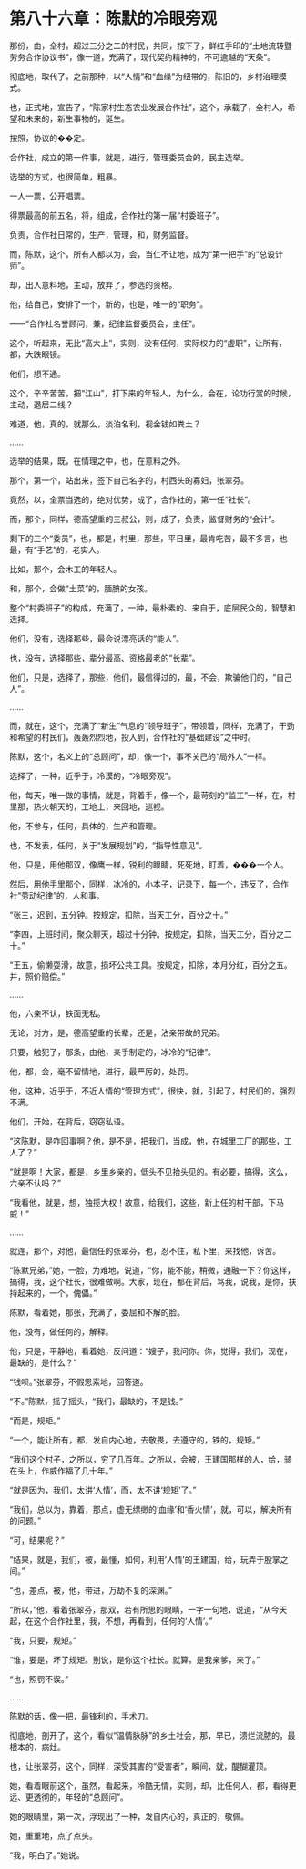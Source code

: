 # 第八十六章：陈默的冷眼旁观

那份，由，全村，超过三分之二的村民，共同，按下了，鲜红手印的“土地流转暨劳务合作协议书”，像一道，充满了，现代契约精神的，不可逾越的“天条”。

彻底地，取代了，之前那种，以“人情”和“血缘”为纽带的，陈旧的，乡村治理模式。

也，正式地，宣告了，“陈家村生态农业发展合作社”，这个，承载了，全村人，希望和未来的，新生事物的，诞生。

按照，协议的��定。

合作社，成立的第一件事，就是，进行，管理委员会的，民主选举。

选举的方式，也很简单，粗暴。

一人一票，公开唱票。

得票最高的前五名，将，组成，合作社的第一届“村委班子”。

负责，合作社日常的，生产，管理，和，财务监督。

而，陈默，这个，所有人都以为，会，当仁不让地，成为“第一把手”的“总设计师”。

却，出人意料地，主动，放弃了，参选的资格。

他，给自己，安排了一个，新的，也是，唯一的“职务”。

——“合作社名誉顾问，兼，纪律监督委员会，主任”。

这个，听起来，无比“高大上”，实则，没有任何，实际权力的“虚职”，让所有，都，大跌眼镜。

他们，想不通。

这个，辛辛苦苦，把“江山”，打下来的年轻人，为什么，会在，论功行赏的时候，主动，退居二线？

难道，他，真的，就那么，淡泊名利，视金钱如粪土？

……

选举的结果，既，在情理之中，也，在意料之外。

那个，第一个，站出来，签下自己名字的，村西头的寡妇，张翠芬。

竟然，以，全票当选的，绝对优势，成了，合作社的，第一任“社长”。

而，那个，同样，德高望重的三叔公，则，成了，负责，监督财务的“会计”。

剩下的三个“委员”，也，都是，村里，那些，平日里，最肯吃苦，最不多言，也最，有“手艺”的，老实人。

比如，那个，会木工的年轻人。

和，那个，会做“土菜”的，腼腆的女孩。

整个“村委班子”的构成，充满了，一种，最朴素的、来自于，底层民众的，智慧和选择。

他们，没有，选择那些，最会说漂亮话的“能人”。

也，没有，选择那些，辈分最高、资格最老的“长辈”。

他们，只是，选择了，那些，他们，最信得过的，最，不会，欺骗他们的，“自己人”。

……

而，就在，这个，充满了“新生”气息的“领导班子”，带领着，同样，充满了，干劲和希望的村民们，轰轰烈烈地，投入到，合作社的“基础建设”之中时。

陈默，这个，名义上的“总顾问”，却，像一个，事不关己的“局外人”一样。

选择了，一种，近乎于，冷漠的，“冷眼旁观”。

他，每天，唯一做的事情，就是，背着手，像一个，最苛刻的“监工”一样，在，村里那，热火朝天的，工地上，来回地，巡视。

他，不参与，任何，具体的，生产和管理。

也，不发表，任何，关于“发展规划”的，“指导性意见”。

他，只是，用他那双，像鹰一样，锐利的眼睛，死死地，盯着，���一个人。

然后，用他手里那个，同样，冰冷的，小本子，记录下，每一个，违反了，合作社“劳动纪律”的，人和事。

“张三，迟到，五分钟。按规定，扣除，当天工分，百分之十。”

“李四，上班时间，聚众聊天，超过十分钟。按规定，扣除，当天工分，百分之二十。”

“王五，偷懒耍滑，故意，损坏公共工具。按规定，扣除，本月分红，百分之五。并，照价赔偿。”

……

他，六亲不认，铁面无私。

无论，对方，是，德高望重的长辈，还是，沾亲带故的兄弟。

只要，触犯了，那条，由他，亲手制定的，冰冷的“纪律”。

他，都，会，毫不留情地，进行，最严厉的，处罚。

他，这种，近乎于，不近人情的“管理方式”，很快，就，引起了，村民们的，强烈不满。

他们，开始，在背后，窃窃私语。

“这陈默，是咋回事啊？他，是不是，把我们，当成，他，在城里工厂的那些，工人了？”

“就是啊！大家，都是，乡里乡亲的，低头不见抬头见的。有必要，搞得，这么，六亲不认吗？”

“我看他，就是，想，独揽大权！故意，给我们，这些，新上任的村干部，下马威！”

……

就连，那个，对他，最信任的张翠芬，也，忍不住，私下里，来找他，诉苦。

“陈默兄弟，”她，一脸，为难地，说道，“你，能不能，稍微，通融一下？你这样，搞得，我，这个社长，很难做啊。大家，现在，都在背后，骂我，说我，是你，扶持起来的，一个，傀儡。”

陈默，看着她，那张，充满了，委屈和不解的脸。

他，没有，做任何的，解释。

他，只是，平静地，看着她，反问道：“嫂子，我问你。你，觉得，我们，现在，最缺的，是什么？”

“钱呗。”张翠芬，不假思索地，回答道。

“不。”陈默，摇了摇头，“我们，最缺的，不是钱。”

“而是，规矩。”

“一个，能让所有，都，发自内心地，去敬畏，去遵守的，铁的，规矩。”

“我们这个村子，之所以，穷了几百年。之所以，会被，王建国那样的人，给，骑在头上，作威作福了几十年。”

“就是因为，我们，太讲‘人情’，而，太不讲‘规矩’了。”

“我们，总以为，靠着，那点，虚无缥缈的‘血缘’和‘香火情’，就，可以，解决所有的问题。”

“可，结果呢？”

“结果，就是，我们，被，最懂，如何，利用‘人情’的王建国，给，玩弄于股掌之间。”

“也，差点，被，他，带进，万劫不复的深渊。”

“所以，”他，看着张翠芬，那双，若有所思的眼睛，一字一句地，说道，“从今天起，在这个合作社里，我，不想，再看到，任何的‘人情’。”

“我，只要，规矩。”

“谁，要是，坏了规矩。别说，是你这个社长。就算，是我亲爹，来了。”

“也，照罚不误。”

……

陈默的话，像一把，最锋利的，手术刀。

彻底地，剖开了，这个，看似“温情脉脉”的乡土社会，那，早已，溃烂流脓的，最根本的，病灶。

也，让张翠芬，这个，同样，深受其害的“受害者”，瞬间，就，醍醐灌顶。

她，看着眼前这个，虽然，看起来，冷酷无情，实则，却，比任何人，都，看得更远、更透彻的，年轻的“总顾问”。

她的眼睛里，第一次，浮现出了一种，发自内心的，真正的，敬佩。

她，重重地，点了点头。

“我，明白了。”她说。